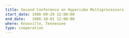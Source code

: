 ```yaml
---
title: Second Conference on Hypercube Multiprocessors
start_date: 1986-09-29 12:00:00
end_date:   1986-10-01 12:00:00
where: Knoxville, Tennessee
type: cooperation
---
```

